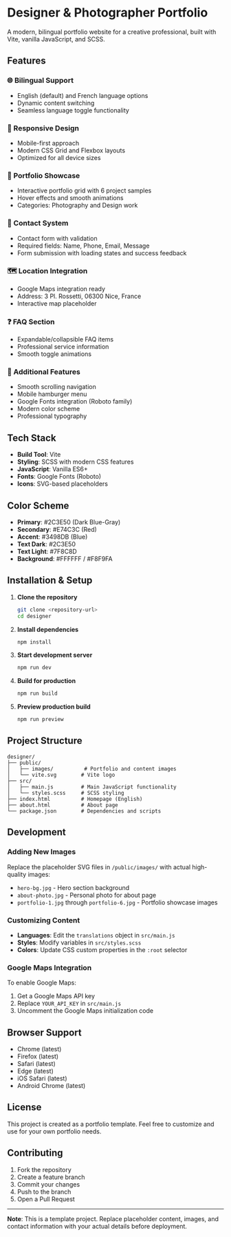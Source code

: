 # Designer & Photographer Portfolio

A modern, bilingual portfolio website for a creative professional, built with Vite, vanilla JavaScript, and SCSS.

## Features

### 🌐 Bilingual Support
- English (default) and French language options
- Dynamic content switching
- Seamless language toggle functionality

### 📱 Responsive Design
- Mobile-first approach
- Modern CSS Grid and Flexbox layouts
- Optimized for all device sizes

### 🎨 Portfolio Showcase
- Interactive portfolio grid with 6 project samples
- Hover effects and smooth animations
- Categories: Photography and Design work

### 📧 Contact System
- Contact form with validation
- Required fields: Name, Phone, Email, Message
- Form submission with loading states and success feedback

### 🗺️ Location Integration
- Google Maps integration ready
- Address: 3 Pl. Rossetti, 06300 Nice, France
- Interactive map placeholder

### ❓ FAQ Section
- Expandable/collapsible FAQ items
- Professional service information
- Smooth toggle animations

### 🎯 Additional Features
- Smooth scrolling navigation
- Mobile hamburger menu
- Google Fonts integration (Roboto family)
- Modern color scheme
- Professional typography

## Tech Stack

- **Build Tool**: Vite
- **Styling**: SCSS with modern CSS features
- **JavaScript**: Vanilla ES6+
- **Fonts**: Google Fonts (Roboto)
- **Icons**: SVG-based placeholders

## Color Scheme

- **Primary**: #2C3E50 (Dark Blue-Gray)
- **Secondary**: #E74C3C (Red)
- **Accent**: #3498DB (Blue)
- **Text Dark**: #2C3E50
- **Text Light**: #7F8C8D
- **Background**: #FFFFFF / #F8F9FA

## Installation & Setup

1. **Clone the repository**
   ```bash
   git clone <repository-url>
   cd designer
   ```

2. **Install dependencies**
   ```bash
   npm install
   ```

3. **Start development server**
   ```bash
   npm run dev
   ```

4. **Build for production**
   ```bash
   npm run build
   ```

5. **Preview production build**
   ```bash
   npm run preview
   ```

## Project Structure

```
designer/
├── public/
│   ├── images/          # Portfolio and content images
│   └── vite.svg        # Vite logo
├── src/
│   ├── main.js         # Main JavaScript functionality
│   └── styles.scss     # SCSS styling
├── index.html          # Homepage (English)
├── about.html          # About page
└── package.json        # Dependencies and scripts
```

## Development

### Adding New Images
Replace the placeholder SVG files in `/public/images/` with actual high-quality images:
- `hero-bg.jpg` - Hero section background
- `about-photo.jpg` - Personal photo for about page
- `portfolio-1.jpg` through `portfolio-6.jpg` - Portfolio showcase images

### Customizing Content
- **Languages**: Edit the `translations` object in `src/main.js`
- **Styles**: Modify variables in `src/styles.scss`
- **Colors**: Update CSS custom properties in the `:root` selector

### Google Maps Integration
To enable Google Maps:
1. Get a Google Maps API key
2. Replace `YOUR_API_KEY` in `src/main.js`
3. Uncomment the Google Maps initialization code

## Browser Support

- Chrome (latest)
- Firefox (latest)
- Safari (latest)
- Edge (latest)
- iOS Safari (latest)
- Android Chrome (latest)

## License

This project is created as a portfolio template. Feel free to customize and use for your own portfolio needs.

## Contributing

1. Fork the repository
2. Create a feature branch
3. Commit your changes
4. Push to the branch
5. Open a Pull Request

---

**Note**: This is a template project. Replace placeholder content, images, and contact information with your actual details before deployment.

